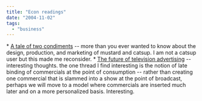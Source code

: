 ```yaml
---
title: "Econ readings"
date: "2004-11-02"
tags: 
  - "business"
---
```


\* [A tale of two condiments](http://www.marginalrevolution.com/marginalrevolution/2004/10/tale_of_two_con.html) -- more than you ever wanted to know about the design, production, and marketing of mustard and catsup. I am not a catsup user but this made me reconsider. \* [The future of television advertising](http://www.beyondvc.com/2004/10/customized_ads_.html) -- interesting thoughts. the one thread I find interesting is the notion of late binding of commercials at the point of consumption -- rather than creating one commercial that is slammed into a show at the point of broadcast, perhaps we will move to a model where commercials are inserted much later and on a more personalized basis. Interesting.
